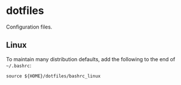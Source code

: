 # dotfiles
Configuration files.

## Linux
To maintain many distribution defaults, add the following to the end of `~/.bashrc`:
```
source ${HOME}/dotfiles/bashrc_linux
```